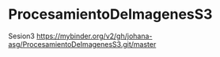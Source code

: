 # ProcesamientoDeImagenesS3
Sesion3
https://mybinder.org/v2/gh/johana-asg/ProcesamientoDeImagenesS3.git/master
